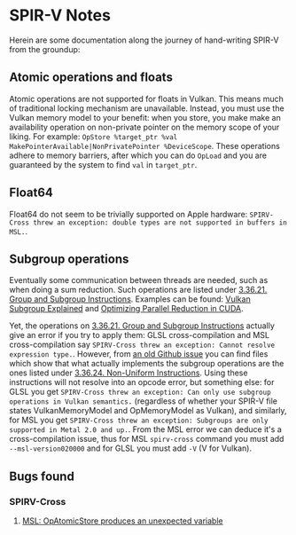 # SPIR-V Notes

Herein are some documentation along the journey of hand-writing SPIR-V from the groundup:

## Atomic operations and floats

Atomic operations are not supported for floats in Vulkan. This means much of traditional locking mechanism are unavailable. Instead, you must use the Vulkan memory model to your benefit: when you store, you make make an availability operation on non-private pointer on the memory scope of your liking. For example: `OpStore %target_ptr %val MakePointerAvailable|NonPrivatePointer %DeviceScope`. These operations adhere to memory barriers, after which you can do `OpLoad` and you are guaranteed by the system to find `val` in `target_ptr`.

## Float64

Float64 do not seem to be trivially supported on Apple hardware: `SPIRV-Cross threw an exception: double types are not supported in buffers in MSL.`.

## Subgroup operations

Eventually some communication between threads are needed, such as when doing a sum reduction. Such operations are listed under [3.36.21. Group and Subgroup Instructions](https://www.khronos.org/registry/spir-v/specs/unified1/SPIRV.html#_a_id_group_a_group_and_subgroup_instructions). Examples can be found: [Vulkan Subgroup Explained](https://www.khronos.org/assets/uploads/developers/library/2018-vulkan-devday/06-subgroups.pdf) and [Optimizing Parallel Reduction in CUDA](https://developer.download.nvidia.com/assets/cuda/files/reduction.pdf).

Yet, the operations on [3.36.21. Group and Subgroup Instructions](https://www.khronos.org/registry/spir-v/specs/unified1/SPIRV.html#_a_id_group_a_group_and_subgroup_instructions) actually give an error if you try to apply them: GLSL cross-compilation and MSL cross-compilation say `SPIRV-Cross threw an exception: Cannot resolve expression type.`. However, from [an old Github issue](https://github.com/KhronosGroup/SPIRV-Cross/issues/499) you can find files which show that what actually implements the subgroup operations are the ones listed under [3.36.24. Non-Uniform Instructions](https://www.khronos.org/registry/spir-v/specs/unified1/SPIRV.html#_a_id_non_uniform_a_non_uniform_instructions). Using these instructions will not resolve into an opcode error, but something else: for GLSL you get `SPIRV-Cross threw an exception: Can only use subgroup operations in Vulkan semantics.` (regardless of whether your SPIR-V file states VulkanMemoryModel and OpMemoryModel as Vulkan), and similarly, for MSL you get `SPIRV-Cross threw an exception: Subgroups are only supported in Metal 2.0 and up.`. From the MSL error we can deduce it's a cross-compilation issue, thus for MSL `spirv-cross` command you must add `--msl-version020000` and for GLSL you must add `-V` (V for Vulkan).

## Bugs found

### SPIRV-Cross

1. [MSL: OpAtomicStore produces an unexpected variable](https://github.com/KhronosGroup/SPIRV-Cross/issues/1343)
